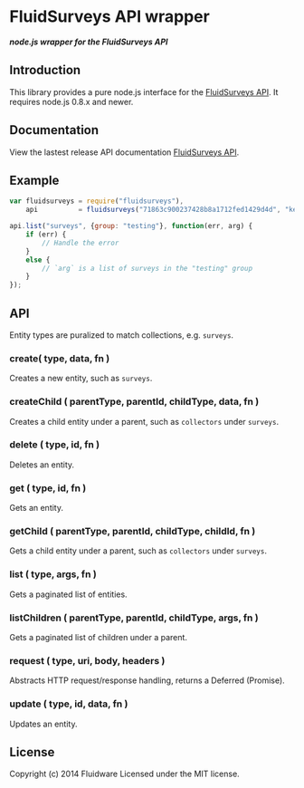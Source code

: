 # FluidSurveys API wrapper
***node.js wrapper for the FluidSurveys API***

## Introduction
This library provides a pure node.js interface for the [FluidSurveys API](https://docs.fluidsurveys.com). It requires node.js 0.8.x and newer.

## Documentation
View the lastest release API documentation [FluidSurveys API](https://docs.fluidsurveys.com).

## Example
```javascript
var fluidsurveys = require("fluidsurveys"),
    api          = fluidsurveys("71863c900237428b8a1712fed1429d4d", "keepThisSecret");

api.list("surveys", {group: "testing"}, function(err, arg) {
	if (err) {
		// Handle the error
	}
	else {
		// `arg` is a list of surveys in the "testing" group
	}
});
```

## API
Entity types are puralized to match collections, e.g. `surveys`.

### create( type, data, fn )
Creates a new entity, such as `surveys`.

### createChild ( parentType, parentId, childType, data, fn )
Creates a child entity under a parent, such as `collectors` under `surveys`.

### delete ( type, id, fn )
Deletes an entity.

### get ( type, id, fn )
Gets an entity.

### getChild ( parentType, parentId, childType, childId, fn )
Gets a child entity under a parent, such as `collectors` under `surveys`.

### list ( type, args, fn )
Gets a paginated list of entities.

### listChildren ( parentType, parentId, childType, args, fn )
Gets a paginated list of children under a parent.

### request ( type, uri, body, headers )
Abstracts HTTP request/response handling, returns a Deferred (Promise).

### update ( type, id, data, fn )
Updates an entity.

## License
Copyright (c) 2014 Fluidware
Licensed under the MIT license.
